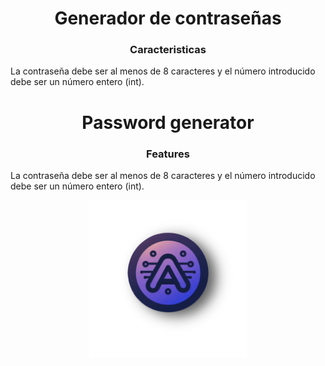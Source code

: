 <h1 align="center"> Generador de contraseñas </h1>

<h3 align="center">Caracteristicas</h3>

<p>La contraseña debe ser al menos de 8 caracteres y el número introducido debe ser un número entero (int).
</p>

<h1 align="center"> Password generator </h1>

<h3 align="center">Features</h3>

<p>La contraseña debe ser al menos de 8 caracteres y el número introducido debe ser un número entero (int).
</p>

<div align="center">
<img src="logo.png" width="50%">
</div>
